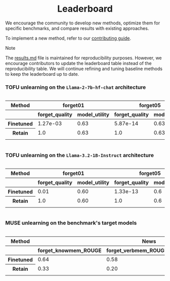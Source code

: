 <div align="center">

# Leaderboard  

</div>  

We encourage the community to develop new methods, optimize them for specific benchmarks, and compare results with existing approaches.  

To implement a new method, refer to our [contributing guide](../docs/contributing.md).  

> [!NOTE]
> The [results.md](../docs/results.md) file is maintained for reproducibility purposes. However, we encourage contributors to update the leaderboard table instead of the reproducibility table. We will continue refining and tuning baseline methods to keep the leaderboard up to date.


### TOFU unlearning on the `Llama-2-7b-hf-chat` architecture

<div style="overflow-x: auto; max-width: 100%;">
<table class="dataframe">
  <thead>
    <tr>
      <th>Method</th>
      <th style="text-align: center;" colspan="2" halign="left">forget01</th>
      <th style="text-align: center;" colspan="2" halign="left">forget05</th>
      <th style="text-align: center;" colspan="2" halign="left">forget10</th>
    </tr>
    <tr>
      <th></th>
      <th>forget_quality</th>
      <th>model_utility</th>
      <th>forget_quality</th>
      <th>model_utility</th>
      <th>forget_quality</th>
      <th>model_utility</th>
    </tr>
  </thead>
  <tbody>
    <tr>
      <th>Finetuned</th>
      <td>1.27e-03</td>
      <td>0.63</td>
      <td>5.87e-14</td>
      <td>0.63</td>
      <td>4.35e-25</td>
      <td>0.63</td>
    </tr>
    <tr>
      <th>Retain</th>
      <td>1.0</td>
      <td>0.63</td>
      <td>1.0</td>
      <td>0.63</td>
      <td>1.0</td>
      <td>0.61</td>
    </tr>
    <tr>
      <td colspan="20"> </td>
    </tr>
    <tr>
    </tr>
    </tr>
  </tbody>
</table>
</div>



### TOFU unlearning on the `Llama-3.2-1B-Instruct` architecture

<div style="overflow-x: auto; max-width: 100%;">
<table class="dataframe">
  <thead>
    <tr>
      <th>Method</th>
      <th style="text-align: center;" colspan="2" halign="left">forget01</th>
      <th style="text-align: center;" colspan="2" halign="left">forget05</th>
      <th style="text-align: center;" colspan="2" halign="left">forget10</th>
    </tr>
    <tr>
      <th></th>
      <th>forget_quality</th>
      <th>model_utility</th>
      <th>forget_quality</th>
      <th>model_utility</th>
      <th>forget_quality</th>
      <th>model_utility</th>
    </tr>
  </thead>
  <tbody>
    <tr>
      <th>Finetuned</th>
      <td>0.01</td>
      <td>0.60</td>
      <td>1.33e-13</td>
      <td>0.6</td>
      <td>1.66e-21</td>
      <td>0.6</td>
    </tr>
    <tr>
      <th>Retain</th>
      <td>1.0</td>
      <td>0.60</td>
      <td>1.0</td>
      <td>0.6</td>
      <td>1.0</td>
      <td>0.59</td>
    </tr>
    <tr>
      <td colspan="20"> </td>
    </tr>
    <tr>
    </tr>
    </tr>
  </tbody>
</table>
</div>


### MUSE unlearning on the benchmark's target models


<div style="overflow-x: auto; max-width: 100%;">
<table class="dataframe">
  <thead>
    <tr>
      <th style="text-align: center;">Method</th>
      <th style="text-align: center;" colspan="4" halign="left">News</th>
      <th style="text-align: center;" colspan="4" halign="left">Books</th>
    </tr>
    <tr>
      <th></th>
      <th>forget_knowmem_ROUGE</th>
      <th>forget_verbmem_ROUGE</th>
      <th>privleak</th>
      <th>retain_knowmem_ROUGE</th>
      <th>forget_knowmem_ROUGE</th>
      <th>forget_verbmem_ROUGE</th>
      <th>privleak</th>
      <th>retain_knowmem_ROUGE</th>
    </tr>
  </thead>
  <tbody>
    <tr>
      <th>Finetuned</th>
      <td>0.64</td>
      <td>0.58</td>
      <td>-99.81</td>
      <td>0.56</td>
      <td>0.47</td>
      <td>1.0</td>
      <td>-57.26</td>
      <td>0.69</td>
    </tr>
    <tr>
      <th>Retain</th>
      <td>0.33</td>
      <td>0.20</td>
      <td>0</td>
      <td>0.56</td>
      <td>0.3</td>
      <td>0.14</td>
      <td>0</td>
      <td>0.69</td>
    </tr>
    <tr>
      <td colspan="20"> </td>
    </tr>
  </tbody>
</table>
</div>
